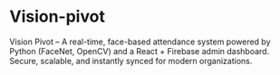 # Vision-pivot
Vision Pivot – A real-time, face-based attendance system powered by Python (FaceNet, OpenCV) and a React + Firebase admin dashboard. Secure, scalable, and instantly synced for modern organizations.
